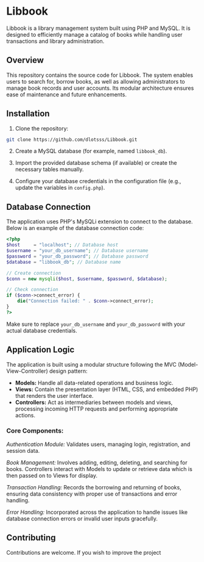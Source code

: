 # Libbook
Libbook is a library management system built using PHP and MySQL. It is designed to efficiently manage a catalog of books while handling user transactions and library administration.

## Overview

This repository contains the source code for Libbook. The system enables users to search for, borrow books, as well as allowing administrators to manage book records and user accounts. Its modular architecture ensures ease of maintenance and future enhancements.

## Installation

1. Clone the repository:
```bash
git clone https://github.com/dlotsss/Libbook.git
```

2. Create a MySQL database (for example, named `libbook_db`).

3. Import the provided database schema (if available) or create the necessary tables manually.

4. Configure your database credentials in the configuration file (e.g., update the variables in `config.php`).

## Database Connection

The application uses PHP's MySQLi extension to connect to the database. Below is an example of the database connection code:

```php
<?php
$host     = "localhost"; // Database host
$username = "your_db_username"; // Database username
$password = "your_db_password"; // Database password
$database = "libbook_db"; // Database name

// Create connection
$conn = new mysqli($host, $username, $password, $database);

// Check connection
if ($conn->connect_error) {
    die("Connection failed: " . $conn->connect_error);
}
?>
```

Make sure to replace `your_db_username` and `your_db_password` with your actual database credentials.

## Application Logic

The application is built using a modular structure following the MVC (Model-View-Controller) design pattern:

- **Models:** Handle all data-related operations and business logic.
- **Views:** Contain the presentation layer (HTML, CSS, and embedded PHP) that renders the user interface.
- **Controllers:** Act as intermediaries between models and views, processing incoming HTTP requests and performing appropriate actions.

### Core Components:

*Authentication Module:* Validates users, managing login, registration, and session data.

*Book Management:* Involves adding, editing, deleting, and searching for books. Controllers interact with Models to update or retrieve data which is then passed on to Views for display.

*Transaction Handling:* Records the borrowing and returning of books, ensuring data consistency with proper use of transactions and error handling.

*Error Handling:* Incorporated across the application to handle issues like database connection errors or invalid user inputs gracefully.

## Contributing
Contributions are welcome. If you wish to improve the project
